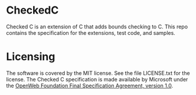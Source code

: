 # CheckedC
Checked C is an extension of C that adds bounds checking to C.  This repo contains the specification for the extensions, test code, and samples.

# Licensing
The software is covered by the MIT license.  See the file LICENSE.txt for the license.   The
Checked C specification is made available by Microsoft under the [OpenWeb Foundation Final
Specification Agreement, version 1.0](http://www.openwebfoundation.org/legal/the-owf-1-0-agreements/owfa-1-0).
